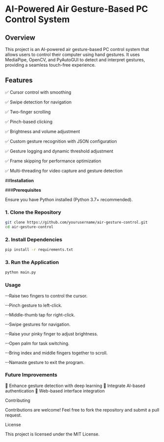 # AI-Powered Air Gesture-Based PC Control System

## Overview

This project is an AI-powered air gesture-based PC control system that allows users to control their computer using hand gestures. It uses MediaPipe, OpenCV, and PyAutoGUI to detect and interpret gestures, providing a seamless touch-free experience.

## Features

✅ Cursor control with smoothing

✅ Swipe detection for navigation

✅ Two-finger scrolling

✅ Pinch-based clicking

✅ Brightness and volume adjustment

✅ Custom gesture recognition with JSON configuration

✅ Gesture logging and dynamic threshold adjustment

✅ Frame skipping for performance optimization

✅ Multi-threading for video capture and gesture detection

##**Installation**

###**Prerequisites**

Ensure you have Python installed (Python 3.7+ recommended).

### **1. Clone the Repository**
```sh
git clone https://github.com/yourusername/air-gesture-control.git
cd air-gesture-control
```
### **2. Install Dependencies**
```sh
pip install -r requirements.txt
```
### **3. Run the Application**
```sh
python main.py
```
### **Usage**

--Raise two fingers to control the cursor.

--Pinch gesture to left-click.

--Middle-thumb tap for right-click.

--Swipe gestures for navigation.

--Raise your pinky finger to adjust brightness.

--Open palm for task switching.

--Bring index and middle fingers together to scroll.

--Namaste gesture to exit the program.

### **Future Improvements**

🚀 Enhance gesture detection with deep learning
🚀 Integrate AI-based authentication
🚀 Web-based interface integration

Contributing

Contributions are welcome! Feel free to fork the repository and submit a pull request.

License

This project is licensed under the MIT License.








